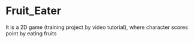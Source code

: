 # Fruit_Eater
It is a 2D game (training project by video tutorial), where character scores point by eating fruits 
